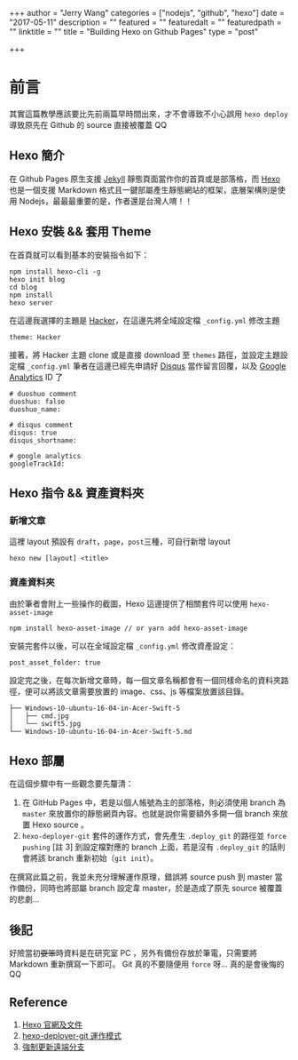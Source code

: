 +++
author = "Jerry Wang"
categories = ["nodejs", "github", "hexo"]
date = "2017-05-11"
description = ""
featured = ""
featuredalt = ""
featuredpath = ""
linktitle = ""
title = "Building Hexo on Github Pages"
type = "post"

+++

# 前言

其實這篇教學應該要比先前兩篇早時間出來，才不會導致不小心誤用 `hexo deploy` 導致原先在 Github 的 source 直接被覆蓋 QQ

## Hexo 簡介

在 Github Pages 原生支援 [Jekyll](https://jekyllrb.com/) 靜態頁面當作你的首頁或是部落格，而 [Hexo](https://hexo.io) 也是一個支援 Markdown 格式且一鍵部屬產生靜態網站的框架，底層架構則是使用 Nodejs，最最最重要的是，作者還是台灣人唷！！

## Hexo 安裝 && 套用 Theme

在首頁就可以看到基本的安裝指令如下：

```=bash
npm install hexo-cli -g
hexo init blog
cd blog
npm install
hexo server
```

在這邊我選擇的主題是 [Hacker](https://github.com/CodeDaraW/Hacker)，在這邊先將全域設定檔 `_config.yml` 修改主題

```
theme: Hacker
```

接著，將 Hacker 主題 clone 或是直接 download 至 `themes` 路徑，並設定主題設定檔 `_config.yml`
筆者在這邊已經先申請好 [Disqus](https://disqus.com/) 當作留言回覆，以及 [Google Analytics](https://www.google.com/analytics/) ID 了

```=yaml
# duoshuo comment
duoshuo: false
duoshuo_name:

# disqus comment
disqus: true
disqus_shortname:

# google analytics
googleTrackId:
```

## Hexo 指令 && 資產資料夾

### 新增文章

這裡 layout 預設有 `draft`，`page`，`post`三種，可自行新增 layout

```=bash
hexo new [layout] <title>
```

### 資產資料夾

由於筆者會附上一些操作的截圖，Hexo 這邊提供了相關套件可以使用 `hexo-asset-image`

```=bash
npm install hexo-asset-image // or yarn add hexo-asset-image
```

安裝完套件以後，可以在全域設定檔 `_config.yml` 修改資產設定：

```=yaml
post_asset_folder: true
```
設定完之後，在每次新增文章時，每一個文章名稱都會有一個同樣命名的資料夾路徑，便可以將該文章需要放置的 image、css、js 等檔案放置該目錄。

```
├── Windows-10-ubuntu-16-04-in-Acer-Swift-5
│   ├── cmd.jpg
│   └── swift5.jpg
└── Windows-10-ubuntu-16-04-in-Acer-Swift-5.md
```

## Hexo 部屬

在這個步驟中有一些觀念要先釐清：

1. 在 GitHub Pages 中，若是以個人帳號為主的部落格，則必須使用 branch 為 `master` 來放置你的靜態網頁內容。也就是說你需要額外多開一個 branch 來放置 Hexo source 。
1. `hexo-deployer-git` 套件的運作方式，會先產生 `.deploy_git` 的路徑並 `force pushing` [註 3] 到設定檔對應的 branch 上面，若是沒有 `.deploy_git` 的話則會將該 branch 重新初始（`git init`）。

在撰寫此篇之前，我並未充分理解運作原理，錯誤將 source push 到 master 當作備份，同時也將部屬 branch 設定韋 master，於是造成了原先 source 被覆蓋的悲劇...

## 後記

好險當初~~耍笨~~時資料是在研究室 PC ，另外有備份存放於筆電，只需要將 Markdown 重新撰寫一下即可。
Git 真的不要隨便用 `force` 呀... 真的是會後悔的 QQ


## Reference

1. [Hexo 官網及文件](https://hexo.io)
1. [hexo-deployer-git 運作模式](https://github.com/hexojs/hexo-deployer-git#how-it-works)
1. [強制更新遠端分支](https://zlargon.gitbooks.io/git-tutorial/content/remote/force_update.html)